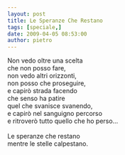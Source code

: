 ```yaml
---
layout: post
title: Le Speranze Che Restano
tags: [speciale,]
date: 2009-04-05 08:53:00
author: pietro
---
```

Non vedo oltre una scelta<br/>che non posso fare,<br/>non vedo altri orizzonti,<br/>non posso che proseguire,<br/>e capirò strada facendo<br/>che senso ha patire<br/>quel che svanisce svanendo,<br/>e capirò nel sanguigno percorso<br/>e ritroverò tutto quello che ho perso...<br/><br/>Le speranze che restano<br/>mentre le stelle calpestano.

